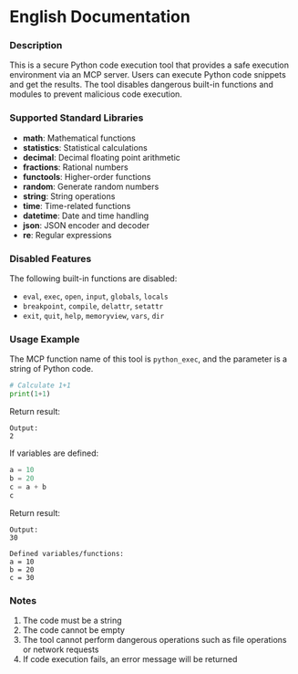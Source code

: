 # English Documentation

### Description
This is a secure Python code execution tool that provides a safe execution environment via an MCP server. Users can execute Python code snippets and get the results. The tool disables dangerous built-in functions and modules to prevent malicious code execution.

### Supported Standard Libraries
- **math**: Mathematical functions
- **statistics**: Statistical calculations
- **decimal**: Decimal floating point arithmetic
- **fractions**: Rational numbers
- **functools**: Higher-order functions
- **random**: Generate random numbers
- **string**: String operations
- **time**: Time-related functions
- **datetime**: Date and time handling
- **json**: JSON encoder and decoder
- **re**: Regular expressions

### Disabled Features
The following built-in functions are disabled:
- `eval`, `exec`, `open`, `input`, `globals`, `locals`
- `breakpoint`, `compile`, `delattr`, `setattr`
- `exit`, `quit`, `help`, `memoryview`, `vars`, `dir`

### Usage Example
The MCP function name of this tool is `python_exec`, and the parameter is a string of Python code.

```python
# Calculate 1+1
print(1+1)
```

Return result:
```
Output:
2
```

If variables are defined:
```python
a = 10
b = 20
c = a + b
c
```

Return result:
```
Output:
30

Defined variables/functions:
a = 10
b = 20
c = 30
```

### Notes
1. The code must be a string
2. The code cannot be empty
3. The tool cannot perform dangerous operations such as file operations or network requests
4. If code execution fails, an error message will be returned

